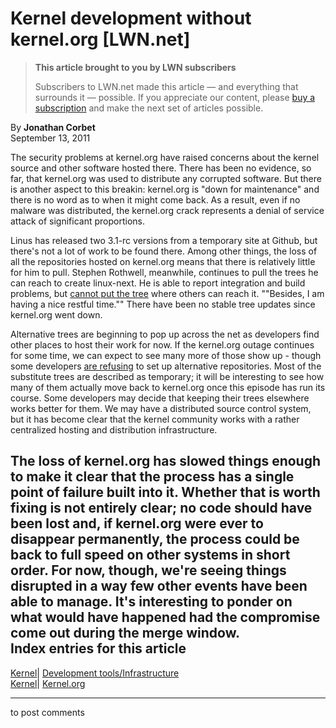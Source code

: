 # Kernel development without kernel.org [LWN.net]

> **This article brought to you by LWN subscribers**
> 
> Subscribers to LWN.net made this article — and everything that surrounds it — possible. If you appreciate our content, please [buy a subscription](/Promo/nst-nag3/subscribe) and make the next set of articles possible. 

By **Jonathan Corbet**  
September 13, 2011 

The security problems at kernel.org have raised concerns about the kernel source and other software hosted there. There has been no evidence, so far, that kernel.org was used to distribute any corrupted software. But there is another aspect to this breakin: kernel.org is "down for maintenance" and there is no word as to when it might come back. As a result, even if no malware was distributed, the kernel.org crack represents a denial of service attack of significant proportions. 

Linus has released two 3.1-rc versions from a temporary site at Github, but there's not a lot of work to be found there. Among other things, the loss of all the repositories hosted on kernel.org means that there is relatively little for him to pull. Stephen Rothwell, meanwhile, continues to pull the trees he can reach to create linux-next. He is able to report integration and build problems, but [cannot put the tree](/Articles/458812/) where others can reach it. ""Besides, I am having a nice restful time."" There have been no stable tree updates since kernel.org went down. 

Alternative trees are beginning to pop up across the net as developers find other places to host their work for now. If the kernel.org outage continues for some time, we can expect to see many more of those show up - though some developers [are refusing](/Articles/458914/) to set up alternative repositories. Most of the substitute trees are described as temporary; it will be interesting to see how many of them actually move back to kernel.org once this episode has run its course. Some developers may decide that keeping their trees elsewhere works better for them. We may have a distributed source control system, but it has become clear that the kernel community works with a rather centralized hosting and distribution infrastructure. 

The loss of kernel.org has slowed things enough to make it clear that the process has a single point of failure built into it. Whether that is worth fixing is not entirely clear; no code should have been lost and, if kernel.org were ever to disappear permanently, the process could be back to full speed on other systems in short order. For now, though, we're seeing things disrupted in a way few other events have been able to manage. It's interesting to ponder on what would have happened had the compromise come out during the merge window.  
Index entries for this article  
---  
[Kernel](/Kernel/Index)| [Development tools/Infrastructure](/Kernel/Index#Development_tools-Infrastructure)  
[Kernel](/Kernel/Index)| [Kernel.org](/Kernel/Index#Kernel.org)  
  


* * *

to post comments 
